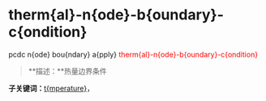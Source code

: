 # therm{al}-n{ode}-b{oundary}-c{ondition}
pcdc n{ode} bou{ndary} a{pply} <span style='color: red;'>therm{al}-n{ode}-b{oundary}-c{ondition}</span>
> **描述：**热量边界条件

**子关键词：**[t{mperature}](n{ode}/bou{ndary}/a{pply}/therm{al}-n{ode}-b{oundary}-c{ondition}/t{mperature}/)，
